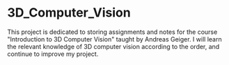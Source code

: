 # 3D_Computer_Vision
This project is dedicated to storing assignments and notes for the course "Introduction to 3D Computer Vision" taught by Andreas Geiger. I will learn the relevant knowledge of 3D computer vision according to the order, and continue to improve my project.
